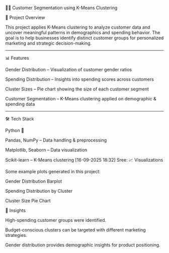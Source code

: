 🧑‍💻 Customer Segmentation using K-Means Clustering

📌 Project Overview

This project applies K-Means clustering to analyze customer data and uncover meaningful patterns in demographics and spending behavior.
The goal is to help businesses identify distinct customer groups for personalized marketing and strategic decision-making.


---

📊 Features

Gender Distribution – Visualization of customer gender ratios

Spending Distribution – Insights into spending scores across customers

Cluster Sizes – Pie chart showing the size of each customer segment

Customer Segmentation – K-Means clustering applied on demographic & spending data



---

🛠 Tech Stack

Python 🐍

Pandas, NumPy – Data handling & preprocessing

Matplotlib, Seaborn – Data visualization

Scikit-learn – K-Means clustering
[16-09-2025 18:32] Sree: 📈 Visualizations

Some example plots generated in this project:

Gender Distribution Barplot

Spending Distribution by Cluster

Cluster Size Pie Chart

📌 Insights

High-spending customer groups were identified.

Budget-conscious clusters can be targeted with different marketing strategies.

Gender distribution provides demographic insights for product positioning.
